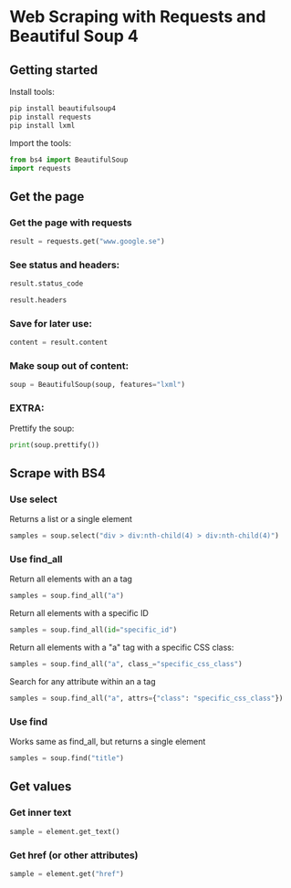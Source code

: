 # Web Scraping with Requests and Beautiful Soup 4

## Getting started
Install tools:
```bash
pip install beautifulsoup4
pip install requests
pip install lxml
```

Import the tools:
```python
from bs4 import BeautifulSoup
import requests
```

## Get the page
### Get the page with requests
```python
result = requests.get("www.google.se")
```

### See status and headers:
```python
result.status_code
```
```python
result.headers
```

### Save for later use:
```python
content = result.content
```
### Make soup out of content:
```python
soup = BeautifulSoup(soup, features="lxml")
```

### EXTRA:
Prettify the soup:
```python
print(soup.prettify())
```

## Scrape with BS4

### Use select
Returns a list or a single element
```python
samples = soup.select("div > div:nth-child(4) > div:nth-child(4)")
```

### Use find_all
Return all elements with an a tag
```python
samples = soup.find_all("a")
```

Return all elements with a specific ID
```python
samples = soup.find_all(id="specific_id")
```

Return all elements with a "a" tag with a specific CSS class:
```python
samples = soup.find_all("a", class_="specific_css_class")
```

Search for any attribute within an a tag
```python
samples = soup.find_all("a", attrs={"class": "specific_css_class"})
```

### Use find
Works same as find_all, but returns a single element
```python
samples = soup.find("title")
```


## Get values

### Get inner text
```python
sample = element.get_text()
```

### Get href (or other attributes)
```python
sample = element.get("href")
```
